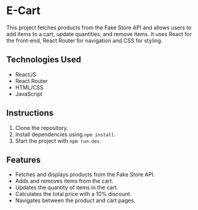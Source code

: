 # E-Cart

This project fetches products from the Fake Store API and allows users to add items to a cart, update quantities, and remove items. It uses React for the front-end, React Router for navigation and CSS for styling.

## Technologies Used
- ReactJS
- React Router
- HTML/CSS
- JavaScript

## Instructions
1. Clone the repository.
2. Install dependencies using `npm install`.
3. Start the project with `npm run dev`.

## Features
- Fetches and displays products from the Fake Store API.
- Adds and removes items from the cart.
- Updates the quantity of items in the cart.
- Calculates the total price with a 10% discount.
- Navigates between the product and cart pages.
